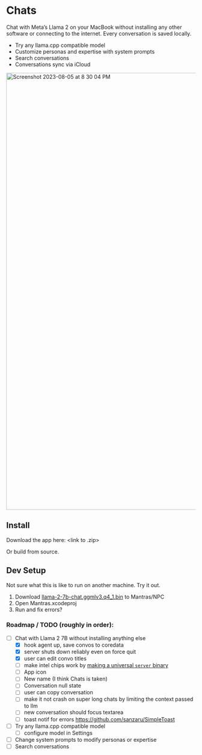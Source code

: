 # Chats

Chat with Meta’s Llama 2 on your MacBook without installing any other software or connecting to the internet. Every conversation is saved locally.

- Try any llama.cpp compatible model
- Customize personas and expertise with system prompts
- Search conversations
- Conversations sync via iCloud

<img width="1162" alt="Screenshot 2023-08-05 at 8 30 04 PM" src="https://github.com/npc-pet/Chats/assets/282016/d34d87e2-3c0d-4359-a68a-0872f7066601">


## Install

Download the app here: <link to .zip>

Or build from source.

## Dev Setup

Not sure what this is like to run on another machine. Try it out.

1. Download [llama-2-7b-chat.ggmlv3.q4_1.bin](https://huggingface.co/TheBloke/Llama-2-7B-Chat-GGML/tree/main) to Mantras/NPC
2. Open Mantras.xcodeproj
3. Run and fix errors?

### Roadmap / TODO (roughly in order):
- [ ] Chat with Llama 2 7B without installing anything else
  - [x] hook agent up, save convos to coredata
  - [x] server shuts down reliably even on force quit
  - [x] user can edit convo titles
  - [ ] make intel chips work by [making a universal `server` binary](https://developer.apple.com/documentation/apple-silicon/building-a-universal-macos-binary#Update-the-Architecture-List-of-Custom-Makefiles)
  - [ ] App icon
  - [ ] New name (I think Chats is taken)
  - [ ] Conversation null state
  - [ ] user can copy conversation
  - [ ] make it not crash on super long chats by limiting the context passed to llm
  - [ ] new conversation should focus textarea
  - [ ] toast notif for errors https://github.com/sanzaru/SimpleToast

- [ ] Try any llama.cpp compatible model
  - [ ] configure model in Settings
- [ ] Change system prompts to modify personas or expertise
- [ ] Search conversations
